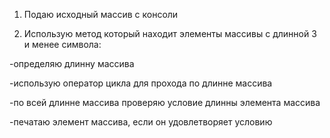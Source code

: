 1.  Подаю исходный массив с консоли

2.  Использую метод который находит элементы массивы с длинной 3 и менее символа:

-определяю длинну массива

-использую оператор цикла для прохода по длинне массива

-по всей длинне массива проверяю условие длинны элемента массива

-печатаю элемент массива, если он удовлетворяет условию
